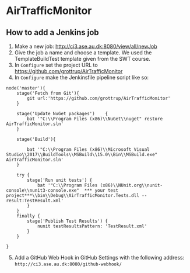 # AirTrafficMonitor

## How to add a Jenkins job

1. Make a new job: http://ci3.ase.au.dk:8080/view/all/newJob
2. Give the job a name and choose a template. We used the TemplateBuildTest template given from the SWT course.
3. In `Configure` set the project URL to https://github.com/grottrup/AirTrafficMonitor
4. In `Configure` make the Jenkinsfile pipeline script like so:

``` Jenkinsfile
node('master'){
    stage('Fetch from Git'){
        git url:'https://github.com/grottrup/AirTrafficMonitor'
    }
    
    stage('Update NuGet packages')    {
        bat '"C:\\Program Files (x86)\\NuGet\\nuget" restore AirTrafficMonitor.sln'
    }
    
    stage('Build'){
    
        bat '"C:\\Program Files (x86)\\Microsoft Visual Studio\\2017\\BuildTools\\MSBuild\\15.0\\Bin\\MSBuild.exe" AirTrafficMonitor.sln'
    }
    
    try {
        stage('Run unit tests') {
            bat '"C:\\Program Files (x86)\\NUnit.org\\nunit-console\\nunit3-console.exe"  *** your test project***\\bin\\Debug\\AirTrafficMonitor.Tests.dll --result:TestResult.xml'
        }
    }
    finally {
        stage('Publish Test Results') {
            nunit testResultsPattern: 'TestResult.xml'
        }
    }
    
}
```

5. Add a GitHub Web Hook in GitHub Settings with the following address: `http://ci3.ase.au.dk:8080/github-webhook/`


